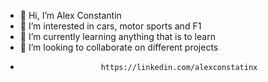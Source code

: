 - 👋 Hi, I’m Alex Constantin
- 👀 I’m interested in cars, motor sports and F1
- 🌱 I’m currently learning anything that is to learn
- 💞️ I’m looking to collaborate on different projects
-                       https://linkedin.com/alexconstatinx
<!---
alxx911/alxx911 is a ✨ special ✨ repository because its `README.md` (this file) appears on your GitHub profile.
You can click the Preview link to take a look at your changes.
--->
